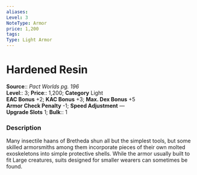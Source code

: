 ```yaml
---
aliases: 
Level: 3
NoteType: Armor
price: 1,200
tags: 
Type: Light Armor
---
```


# Hardened Resin

**Source**:: _Pact Worlds pg. 196_  
**Level**:: 3;
**Price**:: 1,200; **Category** Light  
**EAC Bonus** +2; **KAC Bonus** +3; **Max. Dex Bonus** +5  
**Armor Check Penalty** -1; **Speed Adjustment** —  
**Upgrade Slots** 1; **Bulk**:: 1

### Description

Many insectile haans of Bretheda shun all but the simplest tools, but some skilled armorsmiths among them incorporate pieces of their own molted exoskeletons into simple protective shells. While the armor usually built to fit Large creatures, suits designed for smaller wearers can sometimes be found.
